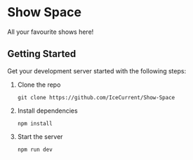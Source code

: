 # Show Space

All your favourite shows here!

## Getting Started

Get your development server started with the following steps:

1. Clone the repo
   ```
   git clone https://github.com/IceCurrent/Show-Space
   ```
3. Install dependencies
   ```
   npm install
   ```

4. Start the server
   ```
   npm run dev
   ```
   

